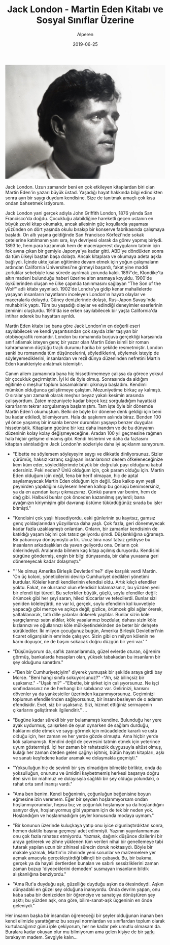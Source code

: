 ﻿---
layout: post
title:  "Jack London - Martin Eden Kitabı ve Sosyal Sınıflar Üzerine"
author: Alperen
date:   2019-06-25
image: /images/martin-eden/martin.jpg
categories:
  - Edebiyat
---

![Lecturer](/images/martin-eden/martin.jpg)

Jack London. Uzun zamandır beni en çok etkileyen kitaplardan biri olan Martin Eden'in yazarı büyük üstad. Yaşadığı hayat hakkında bilgi edindikten sonra ayrı bir saygı duydum kendisine. Size de tanıtmak amaçlı çok kısa ondan bahsetmek istiyorum.

Jack London yani gerçek adıyla John Griffith London, 1876 yılında San Francisco'da doğdu. Çocukluğu alabildiğine hareketli geçen ustanın en büyük zevki kitap okumaktı, ancak ailesinin güç koşullarda yaşaması yüzünden on dört yaşında okulu bırakıp bir konserve fabrikasında çalışmaya başladı. On altı yaşına geldiğinde San Francisco Körfezi'nde sokak çetelerine katılmanın yanı sıra, kıyı devriyesi olarak da görev yapmış biriydi. 1893'te, hem para kazanmak hem de maceraperest duygularını tatmin için fok avına çıkan bir gemiyle Japonya'ya kadar gitti. ABD'ye döndükten sonra da tüm ülkeyi baştan başa dolaştı. Ancak kitaplara ve okumaya adeta aşkla bağlıydı. İçinde ukte kalan eğitimine devam etmek için yoğun çalışmaların ardından California Üniversitesi'ne girmeyi başardı, fakat yine maddi zorluklar sebebiyle kısa sürede ayrılmak zorunda kaldı. 1897'de, Klondike'ta altın madeni bulunduğu haberi üzerine altın aramaya koyuldu. 1900'de öykülerinden oluşan ve ülke çapında tanınmasını sağlayan "The Son of the Wolf" adlı kitabı yayınladı. 1902'de Londra'ya gidip kenar mahallelerde yaşayan insanların hayatlarını inceleyen London'ın hayatı olaylar ve maceralarla doluydu. Güney denizlerinde dolaştı, Rus-Japon Savaşı'nda muhabirlik yaptı. Tüm bu yaşadığı olaylar ve edindiği deneyimler eserlerinin zeminini oluşturdu. 1916'da ise erken sayılabilecek bir yaşta California'da intihar ederek bu hayattan ayrıldı. 

Martin Eden kitabı ise bana göre Jack London'ın en değerli eseri sayılabilecek ve kendi yaşantısından çok sayıda izler taşıyan bir otobiyografik romandır. London bu romanında burjuva gerçekliği karşısında sınıf atlamak isteyen genç bir yazar olan Martin Eden isimli bir roman kahramanının düştüğü trajik durumu harika bir şekilde resmetmiştir. London sanki bu romanında tüm düşüncelerini, söylediklerini, söylemek isteyip de söyleyemediklerini, insanlardan ve rezil dünya düzeninden nefretini Martin Eden karakteriyle anlatmak istemiştir. 

Canım ailem zamanında bana hiç hissettirmemeye çalışsa da görece yoksul bir çocukluk geçirmiştim. İyi ki de öyle olmuş. Sonrasında da aldığım eğitimle o meşhur toplum basamaklarını çıkmaya başladım. Kendimi mümkün olduğunca geliştirmeye çalıştım. Mezuniyetime birkaç ay kalmıştı. O sıralar yarı zamanlı olarak meşhur beyaz yakalı kesimin arasında çalışıyordum. Zaten mezuniyete kadar birçok kez sorguladığım hayattaki kararlarımı tekrar sorgulamaya başlamıştım. Tam işte öyle bir dönemde Martin Eden'i okumuştum. Belki de böyle bir döneme denk geldiği için beni bu kadar etkiledi, bilemiyorum. Hala da şaşkınım aslında biraz. Benden 100 yıl önce yaşamış bir insanla benzer durumları yaşayıp benzer duyguları hissetmiştik. Kitapların gücüne bir kez daha inandım ve de bu dünyanın düzeninin kolay kolay değişmeyeceğine. Aradan 100 yıl geçmesine rağmen hala hiçbir gelişme olmamış gibi. Kendi hislerimi ve daha da fazlasını kitaptan alıntıladığım Jack London'ın sözleriyle daha iyi açıklarım sanıyorum. 

* "Elbette ne söylersem söyleyeyim saygı ve dikkatle dinliyorsunuz. Sizler çürümüş, haksız kazanç sağlayan insanlarsınız desem öfkeleneceğinize kem küm eder, söylediklerimde büyük bir doğruluk payı olduğunu kabul edersiniz. Peki neden? Ünlü olduğum için, çok param olduğu için. Martin Eden olduğum için değil, fena bir herif olmayan, hiç de aptal sayılamayacak Martin Eden olduğum için değil. Size kalkıp ayın yeşil peynirden yapıldığını söylesem hemen kalkıp bu görüşü benimsersiniz, ya da en azından karşı çıkmazsınız. Çünkü param var benim, hem de dağ gibi. Halbuki bunlar çok önceden kazanılmış şeylerdi; bana ayağınızın kiriymişim gibi davranıp üstüme tükürdüğünüz sırada bu işler bitmişti." 

* "Kendisini çok yaşlı hissediyordu, eski günlerinin şu kayıtsız, gamsız genç yoldaşlarından yüzyıllarca daha yaşlı. Çok fazla, geri dönemeyecak kadar fazla uzaklaşmıştı onlardan. Onların, bir zamanlar kendisinin de katıldığı yaşam biçimi çok tatsız geliyordu şimdi. Düşkırıklığına uğramıştı. Bir yabancıya dönüşmüştü artık. Ucuz bira nasıl tatsız geldiyse bu insanların arkadaşlıkları da yavan geliyordu ona. Onların çok önlerindeydi. Aralarında bilmem kaç kitap açılmış duruyordu. Kendisini sürgüne göndermiş, engin bir bilgi dünyasında, bir daha yuvasına geri dönemeyecak kadar dolaşmıştı."

* " 'Ne olmuş Amerika Birleşik Devletleri'ne?' diye karşılık verdi Martin. 'On üç koloni, yöneticilerini devirip Cumhuriyet dedikleri yönetimi kurdular. Köleler kendi kendilerinin efendisi oldu. Artık kılıçlı efendiler yoktu. Fakat, ne olursanız olun efendisiz kalamazsınız, bu yüzden yeni bir efendi tipi türedi. Bu seferkiler büyük, güçlü, soylu efendiler değil; örümcek gibi her şeyi saran, hileci tüccarlar ve tefecilerdi. Bunlar sizi yeniden köleleştirdi, ne var ki, gerçek, soylu efendinin kol kuvvetiyle yapacağı gibi mertçe ve açıkça değil; gizlice, örümcek gibi ağlar örerek, yaltaklanarak, tatlı dille yalanlar dökerek yaptılar. Bunlar sizin köle yargıçlarınızı satın aldılar, köle yasalarınızı bozdular, dahası sizin köle kızlarınızı ve oğullarınızı köle mülkiyetindekinden de beter bir dehşete sürüklediler. İki milyon çocuğunuz bugün, Amerika Birleşik Devletleri'nin ticaret oligarşisinin emrinde çalışıyor. Sizin gibi on milyon kölenin ne karnı doyuyor, ne de başını sokacak doğru düzgün bir yeri var.' "

* "Düşünüyorum da, saflık zamanlarımda, güzel evlerde oturan, öğrenim görmüş, bankalarda hesapları olan, yüksek tabakadan bu insanların bir şey olduğunu sanırdım." 

* -"Ben bir Cumhuriyetçiyim" diyerek yumuşak bir şekilde araya girdi bay Morse. "Beni hangi sınıfa sokuyorsunuz?"
-"Ah, siz bilinçsiz bir uşaksınız."
-"Uşak mı?"
-"Elbette, bir şirket için çalışıyorsunuz. Ne işçi sınıfındansınız ne de herhangi bir sabıkanız var. Gelirinizi, karısını dövenler ya da yankesiciler üzerinden kazanmıyorsunuz. Geçiminizi toplumun efendilerinden sağlıyorsunuz, bir insanı besleyen de o adamın efendisidir. Evet, siz bir uşaksınız. Sizi, hizmet ettiğiniz sermayenin çıkarlarını geliştirmek ilgilendirir."
...

* "Bugüne kadar sürekli bir yer bulamamıştı kendine. Bulunduğu her yere ayak uydurmuş, çalışırken de oyun oynarken de sağlam durduğu, haklarını elde etmek ve saygı görmek için mücadelede kararlı ve usta olduğu için, her zaman ve her yerde gözde olmuştu. Ama hiçbir yerde kök salamamıştı. Kendini değil de çevresini tatmin etmek için yeterince uyum göstermişti. İçi her zaman bir rahatsızlık duygusuyla altüst olmuş, kulağı her zaman öteden gelen çağrıyı işitmiş, bütün hayatı kitapları, aşkı ve sanatı keşfedene kadar aramak ve dolaşmakla geçmişti."

* "Yoksulluğun hiç de sevimli bir şey olmadığını bilmekle birlikte, onda da yoksulluğun, onurunu ve ümidini kaybetmemiş herkesi başarıya doğru iten sivri bir mahmuz ve dolayısıyla sağlıklı bir şey olduğu yolundaki, o rahat orta sınıf inanışı vardı."

* "Ama ben benim. Kendi beğenimin, çoğunluğun beğenisine boyun eğmesine izin veremem. Eğer bir şeyden hoşlanmıyorsam ondan hoşlanmıyorumdur, hepsu bu; ve çoğunluk hoşlanıyor ya da hoşlandığını sanıyor diye, hoşlanıyormuş gibi yapmam için de tek bir neden yok. Hoşlandığım ve hoşlanmadığım şeyler konusunda modaya uymam."

* "Bir konunun üzerinde kuluçkaya yatıp onu iyice olgunlaştırdıktan sonra, hemen daktilo başına geçmeyi adet edinmişti. Yazının yayınlanmaması onu çok fazla rahatsız etmiyordu. Yazmak, dağınık düşünce dizilerini bir araya getirerek ve zihne yüklenen tüm verileri nihai bir genellemeye tabi tutarak yapılan uzun bir zihinsel sürecin doruk noktasıydı. Böyle bir makale yazmak, Martin'in zihninde yeni sorunlar ve malzemelere yer açmak amacıyla gerçekleştirdiği bilinçli bir çabaydı. Bu, bir bakıma, gerçek ya da hayali dertlerden bunalan ve sabırlı sessizliklerini zaman zaman bozup 'diyeceklerini demeden' susmayan insanların bildik alışkanlığına benziyordu."

* "Ama Rut'a duyduğu aşk, güzelliğe duyduğu aşkın da ötesindeydi. Aşkın dünyadaki en güzel şey olduğuna inanıyordu. Onda devrim yapan, onu kaba saba bir denizciden bir öğrenciye ve sanatçıya dönüştüren şey aşktı; bu yüzden aşk, ona göre, bilim-sanat-aşk üçgeninin en önde geleniydi."

Her insanın başka bir insandan öğreneceği bir şeyler olduğunan inanan ben kendi elimizle yarattığımız bu sosyal normlardan ve sınıflardan toplum olarak kurtulacağımız günü iple çekiyorum, her ne kadar pek umutlu olmasam da. Buralara kadar okuyan olur mu bilmiyorum ama gelen kişiye de bir [şarkı](https://www.youtube.com/watch?v=Ituzi_-9RJI) bırakayım madem. Sevgiyle kalın...

<center> 
  <script type='text/javascript' src='https://storage.ko-fi.com/cdn/widget/Widget_2.js'></script><script type='text/javascript' style="text-align:center">kofiwidget2.init('Buy Me a Coffee', '#e08428', 'V7V3IDOGW');kofiwidget2.draw();</script> 
</center>




 
